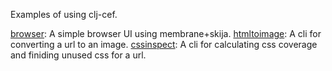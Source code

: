 Examples of using clj-cef.

[browser](browser): A simple browser UI using membrane+skija.
[htmltoimage](htmltoimage): A cli for converting a url to an image.
[cssinspect](cssinspect): A cli for calculating css coverage and finiding unused css for a url.
